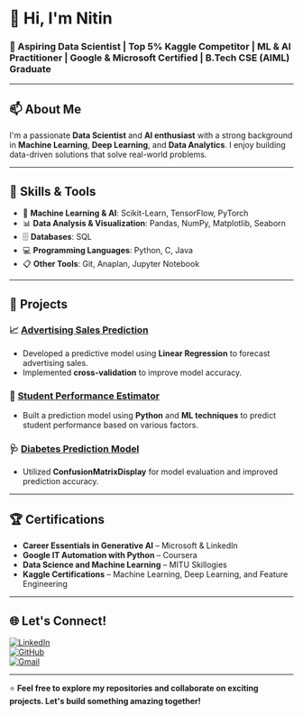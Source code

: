 # 👋 Hi, I'm Nitin
### 🚀 Aspiring Data Scientist | Top 5% Kaggle Competitor | ML & AI Practitioner | Google & Microsoft Certified | B.Tech CSE (AIML) Graduate 

---

## 📫 About Me  
I'm a passionate **Data Scientist** and **AI enthusiast** with a strong background in **Machine Learning**, **Deep Learning**, and **Data Analytics**. I enjoy building data-driven solutions that solve real-world problems.

---

## 🔧 Skills & Tools  
- 🧠 **Machine Learning & AI**: Scikit-Learn, TensorFlow, PyTorch  
- 📊 **Data Analysis & Visualization**: Pandas, NumPy, Matplotlib, Seaborn  
- 🗄️ **Databases**: SQL
- 💻 **Programming Languages**: Python, C, Java  
- 📋 **Other Tools**: Git, Anaplan, Jupyter Notebook  

---

## 💼 Projects  
### 📈 [Advertising Sales Prediction](https://github.com/Nitin16112002/advertising-sales-prediction)  
- Developed a predictive model using **Linear Regression** to forecast advertising sales.  
- Implemented **cross-validation** to improve model accuracy.  

### 🧮 [Student Performance Estimator](https://github.com/Nitin16112002/student-performance-estimator)  
- Built a prediction model using **Python** and **ML techniques** to predict student performance based on various factors.  

### 🩺 [Diabetes Prediction Model](https://github.com/Nitin16112002/diabetes-prediction)  
- Utilized **ConfusionMatrixDisplay** for model evaluation and improved prediction accuracy.  

---

## 🏆 Certifications  
- **Career Essentials in Generative AI** – Microsoft & LinkedIn  
- **Google IT Automation with Python** – Coursera  
- **Data Science and Machine Learning** – MITU Skillogies  
- **Kaggle Certifications** – Machine Learning, Deep Learning, and Feature Engineering  

---

## 🌐 Let's Connect!  
[![LinkedIn](https://img.shields.io/badge/-LinkedIn-blue?style=flat&logo=Linkedin&logoColor=white)](https://www.linkedin.com/in/nitin-2bb993268/)  
[![GitHub](https://img.shields.io/badge/-GitHub-black?style=flat&logo=github)](https://github.com/Nitin16112002)  
[![Gmail](https://img.shields.io/badge/-Gmail-red?style=flat&logo=gmail&logoColor=white)](mailto:bcs.animesh@gmail.com)  

---

⭐ **Feel free to explore my repositories and collaborate on exciting projects. Let's build something amazing together!**  
